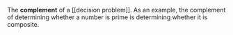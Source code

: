 The **complement** of a [[decision problem]]. As an example, the complement of determining whether a number is prime is determining whether it is composite.